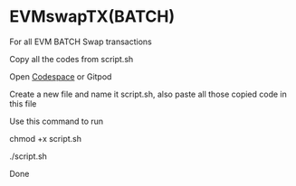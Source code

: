 # EVMswapTX(BATCH)

For all EVM BATCH Swap transactions

Copy all the codes from script.sh

Open [Codespace](https://github.com/codespaces) or Gitpod

Create a new file and name it script.sh, also paste all those copied code in this file

Use this command to run

chmod +x script.sh

./script.sh

Done
